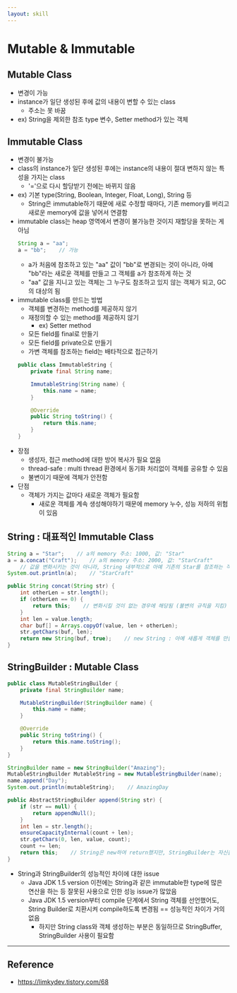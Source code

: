 ```yaml
---
layout: skill
---
```


# Mutable & Immutable

## Mutable Class

- 변경이 가능
- instance가 일단 생성된 후에 값의 내용이 변할 수 있는 class
    - 주소는 못 바꿈
- ex) String을 제외한 참조 type 변수, Setter method가 있는 객체

## Immutable Class

- 변경이 불가능
- class의 instance가 일단 생성된 후에는 instance의 내용이 절대 변하지 않는 특성을 가지는 class
    - '='으로 다시 할당받기 전에는 바뀌지 않음
- ex) 기본 type(String, Boolean, Integer, Float, Long), String 등
    - String은 immutable하기 때문에 새로 수정할 때마다, 기존 memory를 버리고 새로운 memory에 값을 넣어서 연결함
- immutable class는 heap 영역에서 변경이 불가능한 것이지 재할당을 못하는 게 아님
    ```java
    String a = "aa";
    a = "bb";    // 가능
    ```
    - a가 처음에 참조하고 있는 "aa" 값이 "bb"로 변경되는 것이 아니라, 아예 "bb"라는 새로운 객체를 만들고 그 객체를 a가 참조하게 하는 것
    - "aa" 값을 지니고 있는 객체는 그 누구도 참조하고 있지 않는 객체가 되고, GC의 대상의 됨
- immutable class를 만드는 방법
    - 객체를 변경하는 method를 제공하지 않기
    - 재정의할 수 있는 method를 제공하지 않기
        - ex) Setter method
    - 모든 field를 final로 만들기
    - 모든 field를 private으로 만들기
    - 가변 객체를 참조하는 field는 배타적으로 접근하기
    ```java
    public class ImmutableString {
        private final String name;

        ImmutableString(String name) {
            this.name = name;
        }

        @Override
        public String toString() {
            return this.name;
        }
    }
    ```
- 장점
    - 생성자, 접근 method에 대한 방어 복사가 필요 없음
    - thread-safe : multi thread 환경에서 동기화 처리없이 객체를 공유할 수 있음
    - 불변이기 때문에 객체가 안전함
- 단점
    - 객체가 가지는 값마다 새로운 객체가 필요함
        - 새로운 객체를 계속 생성해야하기 때문에 memory 누수, 성능 저하의 위험이 있음

## String : 대표적인 Immutable Class

```java
String a = "Star";    // a의 memory 주소: 1000, 값: "Star"
a = a.concat("Craft");    // a의 memory 주소: 2000, 값: "StarCraft"
    // 값을 변화시키는 것이 아니라, String 내부적으로 아예 기존의 Star를 참조하는 객체는 그대로 두고, 새롭게 StarCraft String 객체를 만든 것임
System.out.println(a);    // "StarCraft"
```
```java
public String concat(String str) {
    int otherLen = str.length();
    if (otherLen == 0) {
        return this;    // 변화시킬 것이 없는 경우에 해당됨 (불변의 규칙을 지킴)
    }
    int len = value.length;
    char buf[] = Arrays.copyOf(value, len + otherLen);
    str.getChars(buf, len);
    return new String(buf, true);    // new String : 아예 새롭게 객체를 만들어 return
}
```

## StringBuilder : Mutable Class

```java
public class MutableStringBuilder {
    private final StringBuilder name;

    MutableStringBuilder(StringBuilder name) {
        this.name = name;
    }

    @Override
    public String toString() {
        return this.name.toString();
    }
}
```
```java
StringBuilder name = new StringBuilder("Amazing");
MutableStringBuilder MutableString = new MutableStringBuilder(name);
name.append("Day");
System.out.println(mutableString);    // AmazingDay
```
```java
public AbstractStringBuilder append(String str) {
    if (str == null) {
        return appendNull();
    }
    int len = str.length();
    ensureCapacityInternal(count + len);
    str.getChars(0, len, value, count);
    count += len;
    return this;    // String은 new하여 return했지만, StringBuilder는 자신을 그대로 return함
}
```
- String과 StringBuilder의 성능적인 차이에 대한 issue
    - Java JDK 1.5 version 이전에는 String과 같은 immutable한 type에 많은 연산을 하는 등 잘못된 사용으로 인한 성능 issue가 많았음
    - Java JDK 1.5 version부터 compile 단계에서 String 객체를 선언했어도, String Builder로 치환시켜 compile하도록 변경됨 == 성능적인 차이가 거의 없음
        - 하지만 String class와 객체 생성하는 부분은 동일하므로 StringBuffer, StringBuilder 사용이 필요함

---

## Reference

- https://limkydev.tistory.com/68
